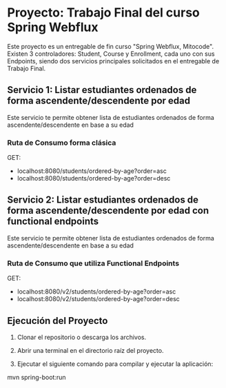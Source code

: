 # Proyecto: Trabajo Final del curso Spring Webflux

Este proyecto es un entregable de fin curso "Spring Webflux, Mitocode".
Existen 3 controladores: Student, Course y Enrollment, cada uno con sus Endpoints, siendo dos servicios principales solicitados en el entregable de Trabajo Final.

## Servicio 1: Listar estudiantes ordenados de forma ascendente/descendente por edad
Este servicio te permite obtener lista de estudiantes ordenados de forma ascendente/descendente en base a su edad

### Ruta de Consumo forma clásica
GET:  
- localhost:8080/students/ordered-by-age?order=asc
- localhost:8080/students/ordered-by-age?order=desc

## Servicio 2: Listar estudiantes ordenados de forma ascendente/descendente por edad con functional endpoints
Este servicio te permite obtener lista de estudiantes ordenados de forma ascendente/descendente en base a su edad

### Ruta de Consumo que utiliza Functional Endpoints
GET:  
- localhost:8080/v2/students/ordered-by-age?order=asc
- localhost:8080/v2/students/ordered-by-age?order=desc

## Ejecución del Proyecto

1. Clonar el repositorio o descarga los archivos.

2. Abrir una terminal en el directorio raíz del proyecto.

3. Ejecutar el siguiente comando para compilar y ejecutar la aplicación:

mvn spring-boot:run
